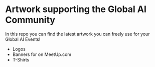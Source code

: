 # Artwork supporting the Global AI Community

In this repo you can find the latest artwork you can freely use for your Global AI Events!

- Logos
- Banners for on MeetUp.com
- T-Shirts
